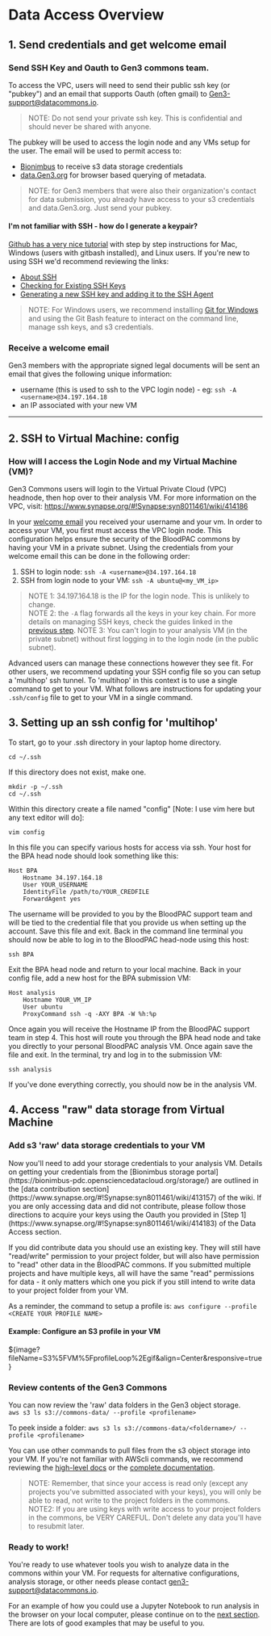# Data Access Overview

## 1. Send credentials and get welcome email

<h3>Send SSH Key and Oauth to Gen3 commons team.</h3>

To access the VPC, users will need to send their public ssh key (or "pubkey") and an email that supports Oauth (often gmail) to Gen3-support@datacommons.io.   

> NOTE:   Do not send your private ssh key.   This is confidential and should never be shared with anyone.  

The pubkey will be used to access the login node and any VMs setup for the user.    The email will be used to permit access to:

* [Bionimbus](http://bionimbus-pdc.opensciencedatacloud.org/storage/) to receive s3 data storage credentials
* [data.Gen3.org]( https://data.Gen3.org/) for browser based querying of metadata.

>NOTE:  for Gen3 members that were also their organization's contact for data submission, you already have access to your s3 credentials and data.Gen3.org.   Just send your pubkey.  

<h4> I'm not familiar with SSH - how do I generate a keypair? </h4>

[Github has a very nice tutorial](https://help.github.com/articles/connecting-to-github-with-ssh/) with step by step instructions for Mac, Windows (users with gitbash installed), and Linux users.   If you're new to using SSH we'd recommend reviewing the links:
* [About SSH](https://help.github.com/articles/about-ssh/)
* [Checking for Existing SSH Keys](https://help.github.com/articles/checking-for-existing-ssh-keys/)
* [Generating a new SSH key and adding it to the SSH Agent](https://help.github.com/articles/generating-a-new-ssh-key-and-adding-it-to-the-ssh-agent/)
&nbsp;
>NOTE:  For Windows users, we recommend installing [Git for Windows](https://git-for-windows.github.io/) and using the Git Bash feature to interact on the command line, manage ssh keys, and s3 credentials.   

<h3>Receive a welcome email</h3>

Gen3 members with the appropriate signed legal documents will be sent an email that gives the following unique information:

* username (this is used to ssh to the VPC login node) - eg:  `ssh -A <username>@34.197.164.18`
* an IP associated with your new VM

* * *





## 2. SSH to Virtual Machine: config

<h3>How will I access the Login Node and my Virtual Machine (VM)?</h3>

Gen3 Commons users will login to the Virtual Private Cloud (VPC) headnode, then hop over to their analysis VM.   For more information on the VPC, visit: https://www.synapse.org/#!Synapse:syn8011461/wiki/414186
&nbsp;

In your [welcome email](https://cgmeyer.github.io/gen3-user-doc/Data%20Access/1sendcred.html) you received your username and your vm.   In order to access your VM, you first must access the VPC login node.   This configuration helps ensure the security of the BloodPAC commons by having your VM in a private subnet.   Using the credentials from your welcome email this can be done in the following order:

1.   SSH to login node:   `ssh -A <username>@34.197.164.18`
2.   SSH from login node to your VM:  `ssh -A ubuntu@<my_VM_ip>`

>NOTE 1:   34.197.164.18 is the IP for the login node.   This is unlikely to change.   
>NOTE 2:  the `-A` flag forwards all the keys in your key chain.   For more details on managing SSH keys, check the guides linked in the [previous step](https://www.synapse.org/#!Synapse:syn8011461/wiki/414183).
>NOTE 3:   You can't login to your analysis VM (in the private subnet) without first logging in to the login node (in the public subnet).  

Advanced users can manage these connections however they see fit.   For other users, we recommend updating your SSH config file so you can setup a 'multihop' ssh tunnel.  To 'multihop' in this context is to use a single command to get to your VM.    What follows are instructions for updating your `.ssh/config` file to get to your VM in a single command.

## 3. Setting up an ssh config for 'multihop'

To start, go to your .ssh directory in your laptop home directory.

```
cd ~/.ssh
```

If this directory does not exist, make one.

```
mkdir -p ~/.ssh
cd ~/.ssh
```

Within this directory create a file named "config" [Note: I use vim here but any text editor will do]:

```
vim config
```

In this file you can specify various hosts for access via ssh. Your host for the BPA head node should look something like this:

```
Host BPA
    Hostname 34.197.164.18
    User YOUR_USERNAME
    IdentityFile /path/to/YOUR_CREDFILE
    ForwardAgent yes
```

The username will be provided to you by the BloodPAC support team and will be tied to the credential file that you provide us when setting up the account. Save this file and exit. Back in the command line terminal you should now be able to log in to the BloodPAC head-node using this host:

```
ssh BPA
```
Exit the BPA head node and return to your local machine. Back in your config file, add a new host for the BPA submission VM:

```
Host analysis
    Hostname YOUR_VM_IP
    User ubuntu
    ProxyCommand ssh -q -AXY BPA -W %h:%p
```

Once again you will receive the Hostname IP from the BloodPAC support team in step 4.  This host will route you through the BPA head node and take you directly to your personal BloodPAC analysis VM. Once again save the file and exit. In the terminal, try and log in to the submission VM:

```
ssh analysis
````

If you've done everything correctly, you should now be in the analysis VM.  

## 4. Access "raw" data storage from Virtual Machine

<h3> Add s3 'raw' data storage credentials to your VM </h3>
Now you'll need to add your storage credentials to your analysis VM.   Details on getting your credentials from the [Bionimbus storage portal](https://bionimbus-pdc.opensciencedatacloud.org/storage/) are outlined in the [data contribution section](https://www.synapse.org/#!Synapse:syn8011461/wiki/413157) of the wiki.   If you are only accessing data and did not contribute, please follow those directions to acquire your keys using the Oauth you provided in [Step 1](https://www.synapse.org/#!Synapse:syn8011461/wiki/414183) of the Data Access section.   

If you did contribute data you should use an existing key.   They will still have "read/write" permission to your project folder, but will also have permission to "read" other data in the BloodPAC commons.   If you submitted multiple projects and have multiple keys, all will have the same "read" permissions for data - it only matters which one you pick if you still intend to write data to your project folder from your VM.  

As a reminder, the command to setup a profile is: `aws configure --profile <CREATE YOUR PROFILE NAME>`
<h4> Example:  Configure an S3 profile in your VM </h4>
${image?fileName=S3%5FVM%5FprofileLoop%2Egif&align=Center&responsive=true}

<h3>Review contents of the Gen3 Commons</h3>

You can now review the 'raw' data folders in the Gen3 object storage.   
`aws s3 ls s3://commons-data/ --profile <profilename>`

To peek inside a folder:
`aws s3 ls s3://commons-data/<foldername>/ --profile <profilename>`

You can use other commands to pull files from the s3 object storage into your VM.    If you're not familiar with AWScli commands, we recommend reviewing the [high-level docs](http://docs.aws.amazon.com/cli/latest/userguide/using-s3-commands.html) or the [complete documentation](http://docs.aws.amazon.com/cli/latest/reference/s3/).

>NOTE:   Remember, that since your access is read only (except any projects you've submitted associated with your keys), you will only be able to read, not write to the project folders in the commons.   
>NOTE2:   If you are using keys with write access to your project folders in the commons, be VERY CAREFUL.   Don't delete any data you'll have to resubmit later.      

<h3> Ready to work! </h3>

You're ready to use whatever tools you wish to analyze data in the commons within your VM.   For requests for alternative configurations, analysis storage, or other needs please contact gen3-support@datacommons.io.

For an example of how you could use a Jupyter Notebook to run analysis in the browser on your local computer, please continue on to the [next section](../demos/bloodpac-demo.md).    There are lots of good examples that may be useful to you.    
